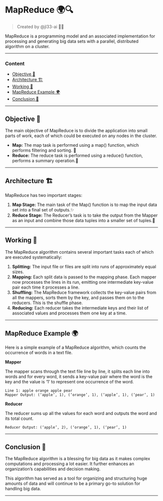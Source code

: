 # MapReduce 🌍🔍

> Created by @jl33-ai 👦🏻

MapReduce is a programming model and an associated implementation for processing and generating big data sets with a parallel, distributed algorithm on a cluster.

---

### Content

- [Objective 🎯](#objective)
- [Architecture 🏗️](#architecture)
- [Working 🔄](#working)
- [MapReduce Example 🌍](#example)
- [Conclusion 🏁](#conclusion)

---

## Objective 🎯

The main objective of MapReduce is to divide the application into small parts of work, each of which could be executed on any nodes in the cluster.

- **Map:** The map task is performed using a map() function, which performs filtering and sorting. 💾
- **Reduce:** The reduce task is performed using a reduce() function, performs a summary operation.🔄

---

## Architecture 🏗️

MapReduce has two important stages:

1. **Map Stage:** The main task of the Map() function is to map the input data set into a final set of outputs.✨
2. **Reduce Stage:** The Reducer’s task is to take the output from the Mapper as an input and combine those data tuples into a smaller set of tuples.💫

---

## Working 🔄

The MapReduce algorithm contains several important tasks each of which are executed systematically:

1. **Splitting:** The input file or files are split into runs of approximately equal sizes.
2. **Mapping:** Each split data is passed to the mapping phase. Each mapper now processes the lines in its run, emitting one intermediate key-value pair each time it processes a line.
3. **Shuffling:** The MapReduce framework collects the key-value pairs from all the mappers, sorts them by the key, and passes them on to the reducers. This is the shuffle phase.
4. **Reducing:** Each reducer takes the intermediate keys and their list of associated values and processes them one key at a time.

---

## MapReduce Example 🌍

Here is a simple example of a MapReduce algorithm, which counts the occurrence of words in a text file.

**Mapper**

The mapper scans through the text file line by line, it splits each line into words and for every word, it sends a key-value pair where the word is the key and the value is ‘1’ to represent one occurrence of the word.

```
Line 1: apple orange apple pear
Mapper Output: (‘apple’, 1), (‘orange’, 1), (‘apple’, 1), (‘pear’, 1)
```

**Reducer**

The reducer sums up all the values for each word and outputs the word and its total count.

```
Reducer Output: (‘apple’, 2), (‘orange’, 1), (‘pear’, 1)
```
---

## Conclusion 🏁

The MapReduce algorithm is a blessing for big data as it makes complex computations and processing a lot easier. It further enhances an organization’s capabilities and decision making. 

This algorithm has served as a tool for organizing and structuring huge amounts of data and will continue to be a primary go-to solution for handling big data.

---
